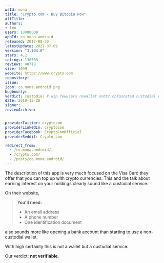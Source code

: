 ```yaml
---
wsId: mona
title: "Crypto.com - Buy Bitcoin Now"
altTitle: 
authors:
- leo
users: 10000000
appId: co.mona.android
released: 2017-08-30
latestUpdate: 2021-07-09
version: "3.104.0"
stars: 4.2
ratings: 138503
reviews: 48718
size: 109M
website: https://www.crypto.com
repository: 
issue: 
icon: co.mona.android.png
bugbounty: 
verdict: custodial # wip fewusers nowallet nobtc obfuscated custodial nosource nonverifiable reproducible bounty defunct
date: 2019-12-28
signer: 
reviewArchive:


providerTwitter: cryptocom
providerLinkedIn: cryptocom
providerFacebook: CryptoComOfficial
providerReddit: Crypto_com

redirect_from:
  - /co.mona.android/
  - /crypto.com/
  - /posts/co.mona.android/
---
```



The description of this app is very much focused on the Visa Card they offer
that you can top up with crypto currencies. This and the talk about earning
interest on your holdings clearly sound like a custodial service.

On their website,

>  **You'll need:**
>
> * An email address
> * A phone number
> * One identification document

also sounds more like opening a bank account than starting to use a non-custodial
wallet.

With high certainty this is not a wallet but a custodial service.

Our verdict: **not verifiable**.
